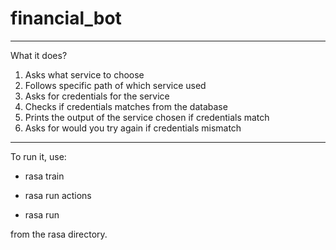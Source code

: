 # financial_bot
___
What it does?

1. Asks what service to choose
2. Follows specific path of which service used
3. Asks for credentials for the service
4. Checks if credentials matches from the database
5. Prints the output of the service chosen if credentials match
6. Asks for would you try again if credentials mismatch

___
To run it, use:

- rasa train

- rasa run actions

- rasa run

from the rasa directory.
